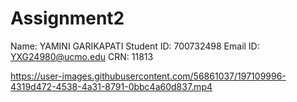 # Assignment2


Name: YAMINI GARIKAPATI
Student ID: 700732498
Email ID: YXG24980@ucmo.edu
CRN: 11813





https://user-images.githubusercontent.com/56861037/197109996-4319d472-4538-4a31-8791-0bbc4a60d837.mp4

